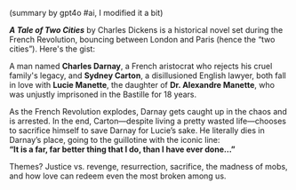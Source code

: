 (summary by gpt4o #ai, I modified it a bit)

***A Tale of Two Cities*** by Charles Dickens is a historical novel set during the French Revolution, bouncing between London and Paris (hence the “two cities”). Here's the gist:

A man named **Charles Darnay**, a French aristocrat who rejects his cruel family's legacy, and **Sydney Carton**, a disillusioned English lawyer, both fall in love with **Lucie Manette**, the daughter of **Dr. Alexandre Manette**, who was unjustly imprisoned in the Bastille for 18 years.

As the French Revolution explodes, Darnay gets caught up in the chaos and is arrested. In the end, Carton—despite living a pretty wasted life—chooses to sacrifice himself to save Darnay for Lucie’s sake. He literally dies in Darnay’s place, going to the guillotine with the iconic line:  
**“It is a far, far better thing that I do, than I have ever done…”**

Themes? Justice vs. revenge, resurrection, sacrifice, the madness of mobs, and how love can redeem even the most broken among us.
